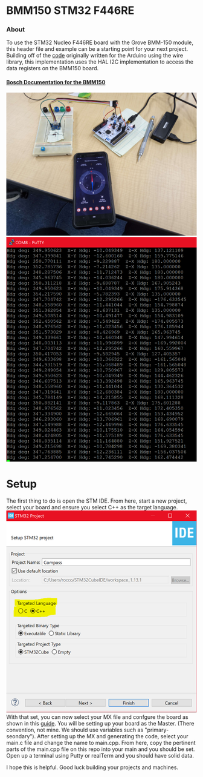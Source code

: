 # BMM150 STM32 F446RE

### About
To use the STM32 Nucleo F446RE board with the Grove BMM-150 module, this header file and example can be a starting point for your next project. Building off of the [code](https://github.com/Seeed-Studio/Grove_3_Axis_Compass_V2.0_BMM150) originally written for the Arduino using the wire library, this implementation uses the HAL I2C implementation to access the data registers on the BMM150 board. 
#### [Bosch Documentation for the BMM150](https://www.bosch-sensortec.com/media/boschsensortec/downloads/datasheets/bst-bmm150-ds001.pdf)

![alt text](demo.png)
![alt text](output.png)

# Setup
The first thing to do is open the STM IDE. From here, start a new project, select your board and ensure you select C++ as the target language. 
![alt text](target_lang.png)
With that set, you can now select your MX file and confgure the board as shown in this [guide](https://wiki.st.com/stm32mcu/wiki/Getting_started_with_I2C).
You will be setting up your board as the Master. (There convention, not mine. We should use variables such as "primary-seondary"). After 
setting up the MX and generating the code, select your main.c file and change the name to main.cpp. From here, copy the pertinent parts of the 
main.cpp file on this repo into your main and you should be set. Open up a terminal using Putty or realTerm and you should have solid data. 

I hope this is helpful. Good luck building your projects and machines. 